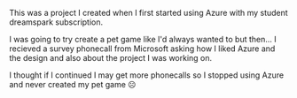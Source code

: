 This was a project I created when I first started using Azure with my student dreamspark subscription.

I was going to try create a pet game like I'd always wanted to but then... I recieved a survey phonecall from Microsoft asking how I liked Azure and the design and also about the project I was working on.

I thought if I continued I may get more phonecalls so I stopped using Azure and never created my pet game ☹
